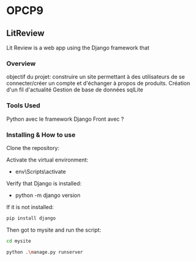 # OPCP9
## LitReview
Lit Review is a web app using the Django framework that

### Overview

objectif du projet: construire un site permettant à des utilisateurs de se connecter/créer un compte et d'échanger à propos de produits. 
Création d'un fil d'actualité
Gestion de base de données sqlLite


### Tools Used
Python avec le framework Django
Front avec ?

### Installing & How to use

Clone the repository:


Activate the virtual environment:
* env\Scripts\activate

Verify that Django is installed:
* python -m django version

If it is not installed:
```bash
pip install django
```

Then got to mysite and run the script:
```bash
cd mysite
```
```bash
python .\manage.py runserver
```
